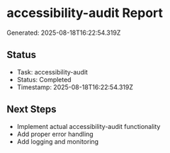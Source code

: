 # accessibility-audit Report

Generated: 2025-08-18T16:22:54.319Z

## Status
- Task: accessibility-audit
- Status: Completed
- Timestamp: 2025-08-18T16:22:54.319Z

## Next Steps
- Implement actual accessibility-audit functionality
- Add proper error handling
- Add logging and monitoring

